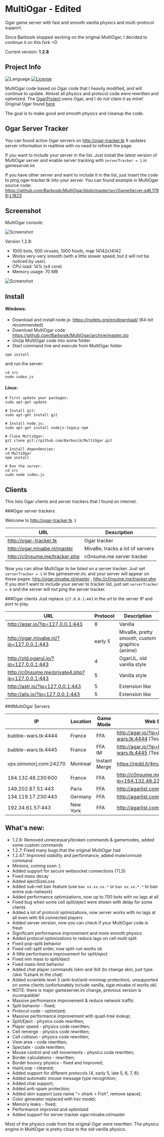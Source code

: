 ﻿# MultiOgar - Edited
Ogar game server with fast and smooth vanilla physics and multi-protocol support.

Since Barbosik stopped working on the original MultiOgar, I decided to continue it on this fork =D

Current version: **1.2.8**

## Project Info
![Language](https://img.shields.io/badge/language-node.js-yellow.svg)
[![License](https://img.shields.io/badge/license-APACHE2-blue.svg)](https://github.com/Barbosik/OgarMulti/blob/master/LICENSE.md)

MultiOgar code based on Ogar code that I heavily modified, and will continue to update. 
Almost all physics and protocol code were rewritten and optimized.
The [OgarProject](https://ogarproject.com) owns Ogar, and I do not claim it as mine! 
Original Ogar found [here](https://github.com/OgarProject/Ogar)


The goal is to make good and smooth physics and cleanup the code.

## Ogar Server Tracker

You can found active Ogar servers on http://ogar-tracker.tk 
It updates server information in realtime with no need to refresh the page.

If you want to include your server in the list. Just install the latest version of MultiOgar server and enable server tracking with `serverTracker = 1` in gameserver.ini

If you have other server and want to include it in the list, just insert the code to ping ogar-tracker.tk into your server.
You can found example in MultiOgar source code: https://github.com/Barbosik/MultiOgar/blob/master/src/GameServer.js#L1799-L1823


## Screenshot

MultiOgar console:

![Screenshot](https://i.imgur.com/GiJURq0.png)

Version 1.2.8: 
* 1000 bots, 500 viruses, 1000 foods, map 14142x14142
* Works very-very smooth (with a little slower speed, but it will not be noticed by user).
* CPU load: 14% (x4 core)
* Memory usage: 70 MB

![Screenshot](http://i.imgur.com/XsXjT0o.png)


## Install

#### Windows:
* Download and install node.js: https://nodejs.org/en/download/ (64-bit recommended)
* Download MultiOgar code: https://github.com/Barbosik/MultiOgar/archive/master.zip
* Unzip MultiOgar code into some folder
* Start command line and execute from MultiOgar folder
```
npm install
```
and run the server:
```
cd src
node index.js
```

#### Linux:
```
# First update your packages:
sudo apt-get update

# Install git:
sudo apt-get install git

# Install node.js:
sudo apt-get install nodejs-legacy npm

# Clone MultiOgar:
git clone git://github.com/Barbosik/MultiOgar.git

# Install dependencies:
cd MultiOgar
npm install

# Run the server:
cd src
sudo node index.js
```


## Clients

This lists Ogar clients and server trackers that I found on internet.

###Ogar server trackers

Welcome to http://ogar-tracker.tk :)

URL | Description
--- | ---
http://ogar-tracker.tk | Ogar tracker
http://ogar.mivabe.nl/master | MivaBe, tracks a lot of servers
http://c0nsume.me/tracker.php | c0nsume.me server tracker

Now you can allow MultiOgar to be listed on a server tracker.
Just set `serverTracker = 1` in the gameserver.ini, and your server will appear
on these pages: http://ogar.mivabe.nl/master , http://c0nsume.me/tracker.php
If you don't want to include your server to tracker list, 
just set `serverTracker = 0` and the server will not ping the server tracker.


###Ogar clients
Just replace `127.0.0.1:443` in the url to the server IP and port to play.

URL | Protocol | Description
--- | --- | ---
http://agar.io/?ip=127.0.0.1:443 | 8 | Vanilla
http://ogar.mivabe.nl/?ip=127.0.0.1:443 | early 5 | MivaBe, pretty smooth, custom graphics (anime)
http://old.ogarul.io/?ip=127.0.0.1:443 | 4 | OgarUL, old vanilla style
http://c0nsume.me/private4.php?ip=127.0.0.1:443 | 5 | Vanilla style
http://astr.io/?ip=127.0.0.1:443 | 5 | Extension like
http://alis.io/?ip=127.0.0.1:443 | 5 | Extension like

###MultiOgar Servers

IP | Location | Game Mode | Web Site
--- | --- | --- | ---
bubble-wars.tk:4444 | France | FFA | http://agar.io/?ip=bubble-wars.tk:4444 (Test server)
bubble-wars.tk:4445 | France | FFA IM | http://agar.io/?ip=bubble-wars.tk:4445 (Test server)
vps.simonorj.com:24270 | Montreal | Instant Merge | https://redd.it/4mufge
164.132.48.230:600 | France | FFA | http://c0nsume.me/private4.php?ip=164.132.48.230:600
149.202.87.51:443 | Paris |	FFA	| http://agarlist.com/
134.119.17.230:443 | Germany | FFA | http://agarlist.com/
192.34.61.57:443 | New York | FFA | http://agarlist.com/


## What's new:
* 1.2.8: Removed unnecessary/broken commands & gamemodes, added some custom commands
* 1.2.7: Fixed many bugs that the original MultiOgar had
* 1.2.47: Improved stability and performance; added mute/unmute command
* Minions, coming soon :)
* Added support for secure websocket connections (TLS)
* Fixed mass decay
* Added ejectSizeLoss
* Added sub-net ban feature (use `ban xx.xx.xx.*` or `ban xx.xx.*.*` to ban entire sub-network)
* Added performance optimizations, now up to 700 bots with no lags at all
* Fixed bug when some cell split/eject were shown with delay for some clients
* Added a lot of protocol optimizations, now server works with no lags at all even with 64 connected players
* Added server version, now you can check if your MultiOgar code is fresh
* Significant performance improvement and more smooth physics
* Added protocol optimizations to reduce lags on cell multi split
* Fixed pop-split behavior
* Fixed cell-split order, now split-run works ok
* A little performance improvement for split/eject
* Fixed min mass to split/eject
* Fixed mass-limit behavior
* Added chat player commands /skin and /kill (to change skin, just type /skin %shark in the chat)
* Added scramble level 3 (anti-bot/anti-minimap protection), unsupported on some clients (unfortunately include vanilla, ogar.mivabe.nl works ok)
* NOTE: there is major gameserver.ini change, previous version is incompatible!
* Massive perfromance improvement & reduce network traffic
* Split behavior - fixed;
* Protocol code - optimized;
* Massive performance improvement with quad-tree lookup;
* Split/Eject - physics code rewritten;
* Player speed - physics code rewritten;
* Cell remerge - physics code rewritten;
* Cell collision - physics code rewritten;
* View area - code rewritten;
* Spectate - code rewritten;
* Mouse control and cell movements - physics code rewritten;
* Border calculations - rewritten;
* Border bouncy physics - fixed and improved;
* mainLoop - cleaned;
* Added support for different protocols (4, early 5, late 5, 6, 7, 8);
* Added automatic mouse message type recognition;
* Added chat support;
* Added anti-spam protection;
* Added skin support (use name "< shark > Fish", remove space);
* Color generator replaced with hsv model;
* Memory leaks - fixed;
* Performance improved and optimized
* Added support for server tracker ogar.mivabe.nl/master

Most of the physics code from the original Ogar were rewritten.
The physics engine in MultiOgar is pretty close to the old vanilla physics.
